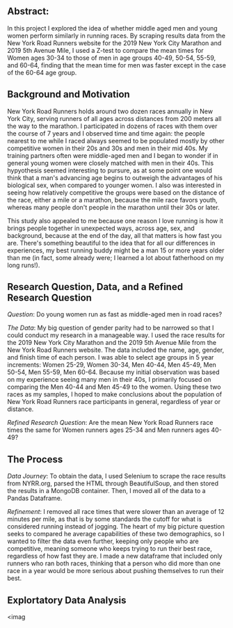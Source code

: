 ## Abstract: 
In this project I explored the idea of whether middle aged men and young women perform similarly in running races.  By scraping results data from the New York Road Runners website for the 2019 New York City Marathon and 2019 5th Avenue Mile, I used a Z-test to compare the mean times for Women ages 30-34 to those of men in age groups 40-49, 50-54, 55-59, and 60-64, finding that the mean time for men was faster except in the case of the 60-64 age group.


## Background and Motivation

New York Road Runners holds around two dozen races annually in New York City, serving runners of all ages across distances from 200 meters all the way to the marathon.  I participated in dozens of races with them over the course of 7 years and I observed time and time again: the people nearest to me while I raced always seemed to be populated mostly by other competitive women in their 20s and 30s and men in their mid 40s.  My training partners often were middle-aged men and I began to wonder if in general young women were closely matched with men in their 40s. This hypyothesis seemed interesting to pursure, as at some point one would think that a man's advancing age begins to outweigh the advantages of his biological sex, when compared to younger women.  I also was interested in seeing how relatively competitive the groups were based on the distance of the race, either a mile or a marathon, because the mile race favors youth, whereas many people don't people in the marathon until their 30s or later.

This study also appealed to me because one reason I love running is how it brings people together in unexpected ways, across age, sex, and background, because at the end of the day, all that matters is how fast you are.  There's something beautiful to the idea that for all our differences in experiences, my best running buddy might be a man 15 or more years older than me (in fact, some already were; I learned a lot about fatherhood on my long runs!).

## Research Question, Data, and a Refined Research Question

*Question*: Do young women run as fast as middle-aged men in road races?

*The Data*: My big question of gender parity had to be narrowed so that I could conduct my research in a manageable way.  I used the race results for the 2019 New York City Marathon and the 2019 5th Avenue Mile from the New York Road Runners website.  The data included the name, age, gender, and finish time of each person.  I was able to select age groups in 5 year increments: Women 25-29, Women 30-34, Men 40-44, Men 45-49, Men 50-54, Men 55-59, Men 60-64.  Because my initial observation was based on my experience seeing many men in their 40s, I primarily focused on comparing the Men 40-44 and Men 45-49 to the women.  Using these two races as my samples, I hoped to make conclusions about the population of New York Road Runners race participants in general, regardless of year or distance.


*Refined Research Question*: Are the mean New York Road Runners race times the same for Women runners ages 25-34 and Men runners ages 40-49? 

## The Process

*Data Journey*: To obtain the data, I used Selenium to scrape the race results from NYRR.org, parsed the HTML through BeautifulSoup, and then stored the results in a MongoDB container.  Then, I moved all of the data to a Pandas Dataframe.

*Refinement*: I removed all race times that were slower than an average of 12 minutes per mile, as that is by some standards the cutoff for what is considered running instead of jogging.  The heart of my big picture question seeks to compared he average capabilities of these two demographics, so I wanted to filter the data even further, keeping only people who are competitive, meaning someone who keeps trying to run their best race, regardless of how fast they are.  I made a new dataframe that included only runners who ran both races, thinking that a person who did more than one race in a year would be more serious about pushing themselves to run their best.

## Explortatory Data Analysis

<imag



